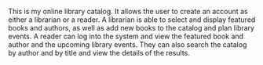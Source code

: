 This is my online library catalog. It allows the user to create an account as either a librarian or a reader. A librarian is able to select and display featured books and authors, as well as add new books to the catalog and plan library events. A reader can log into the system and view the featured book and author and the upcoming library events. They can also search the catalog by author and by title and view the details of the results.
